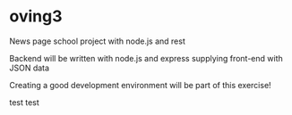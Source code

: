 # oving3
News page school project with node.js and rest

Backend will be written with node.js and express supplying front-end with JSON data

Creating a good development environment will be part of this exercise!

test
test
